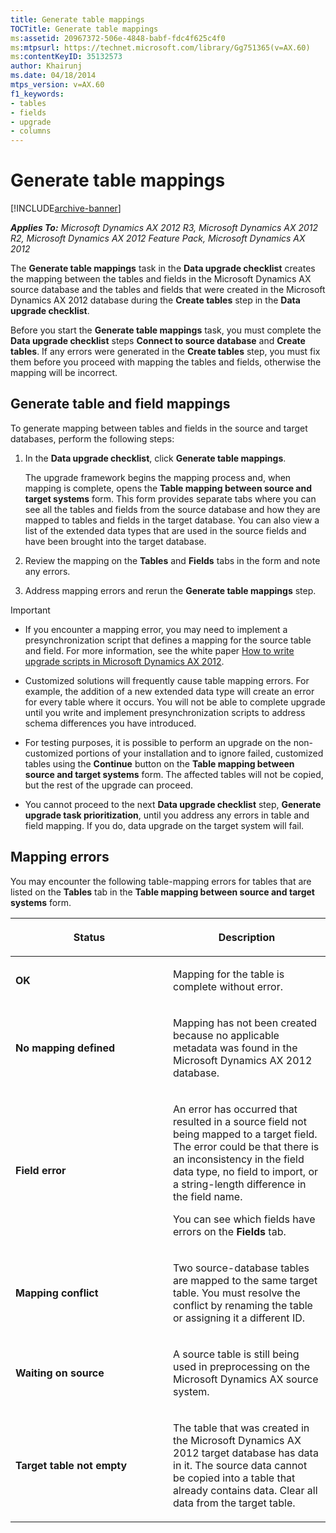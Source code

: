 ```yaml
---
title: Generate table mappings
TOCTitle: Generate table mappings
ms:assetid: 20967372-506e-4848-babf-fdc4f625c4f0
ms:mtpsurl: https://technet.microsoft.com/library/Gg751365(v=AX.60)
ms:contentKeyID: 35132573
author: Khairunj
ms.date: 04/18/2014
mtps_version: v=AX.60
f1_keywords:
- tables
- fields
- upgrade
- columns
---
```


# Generate table mappings 


[!INCLUDE[archive-banner](includes/archive-banner.md)]


_**Applies To:** Microsoft Dynamics AX 2012 R3, Microsoft Dynamics AX 2012 R2, Microsoft Dynamics AX 2012 Feature Pack, Microsoft Dynamics AX 2012_

The **Generate table mappings** task in the **Data upgrade checklist** creates the mapping between the tables and fields in the Microsoft Dynamics AX source database and the tables and fields that were created in the Microsoft Dynamics AX 2012 database during the **Create tables** step in the **Data upgrade checklist**.

Before you start the **Generate table mappings** task, you must complete the **Data upgrade checklist** steps **Connect to source database** and **Create tables**. If any errors were generated in the **Create tables** step, you must fix them before you proceed with mapping the tables and fields, otherwise the mapping will be incorrect.

## Generate table and field mappings

To generate mapping between tables and fields in the source and target databases, perform the following steps:

1.  In the **Data upgrade checklist**, click **Generate table mappings**.
    
    The upgrade framework begins the mapping process and, when mapping is complete, opens the **Table mapping between source and target systems** form. This form provides separate tabs where you can see all the tables and fields from the source database and how they are mapped to tables and fields in the target database. You can also view a list of the extended data types that are used in the source fields and have been brought into the target database.

2.  Review the mapping on the **Tables** and **Fields** tabs in the form and note any errors.

3.  Address mapping errors and rerun the **Generate table mappings** step.


> [!IMPORTANT]
> <UL>
> <LI>
> <P>If you encounter a mapping error, you may need to implement a presynchronization script that defines a mapping for the source table and field. For more information, see the white paper <A href="https://go.microsoft.com/fwlink/?linkid=196559%26clcid=0x409">How to write upgrade scripts in Microsoft Dynamics AX 2012</A>.</P>
> <LI>
> <P>Customized solutions will frequently cause table mapping errors. For example, the addition of a new extended data type will create an error for every table where it occurs. You will not be able to complete upgrade until you write and implement presynchronization scripts to address schema differences you have introduced.</P>
> <LI>
> <P>For testing purposes, it is possible to perform an upgrade on the non-customized portions of your installation and to ignore failed, customized tables using the <STRONG>Continue</STRONG> button on the <STRONG>Table mapping between source and target systems</STRONG> form. The affected tables will not be copied, but the rest of the upgrade can proceed.</P>
> <LI>
> <P>You cannot proceed to the next <STRONG>Data upgrade checklist</STRONG> step, <STRONG>Generate upgrade task prioritization</STRONG>, until you address any errors in table and field mapping. If you do, data upgrade on the target system will fail.</P></LI></UL>



## Mapping errors

You may encounter the following table-mapping errors for tables that are listed on the **Tables** tab in the **Table mapping between source and target systems** form.

<table>
<colgroup>
<col style="width: 50%" />
<col style="width: 50%" />
</colgroup>
<thead>
<tr class="header">
<th><p>Status</p></th>
<th><p>Description</p></th>
</tr>
</thead>
<tbody>
<tr class="odd">
<td><p><strong>OK</strong></p></td>
<td><p>Mapping for the table is complete without error.</p></td>
</tr>
<tr class="even">
<td><p><strong>No mapping defined</strong></p></td>
<td><p>Mapping has not been created because no applicable metadata was found in the Microsoft Dynamics AX 2012 database.</p></td>
</tr>
<tr class="odd">
<td><p><strong>Field error</strong></p></td>
<td><p>An error has occurred that resulted in a source field not being mapped to a target field. The error could be that there is an inconsistency in the field data type, no field to import, or a string-length difference in the field name.</p>
<p>You can see which fields have errors on the <strong>Fields</strong> tab.</p></td>
</tr>
<tr class="even">
<td><p><strong>Mapping conflict</strong></p></td>
<td><p>Two source-database tables are mapped to the same target table. You must resolve the conflict by renaming the table or assigning it a different ID.</p></td>
</tr>
<tr class="odd">
<td><p><strong>Waiting on source</strong></p></td>
<td><p>A source table is still being used in preprocessing on the Microsoft Dynamics AX source system.</p></td>
</tr>
<tr class="even">
<td><p><strong>Target table not empty</strong></p></td>
<td><p>The table that was created in the Microsoft Dynamics AX 2012 target database has data in it. The source data cannot be copied into a table that already contains data. Clear all data from the target table.</p></td>
</tr>
</tbody>
</table>

  


